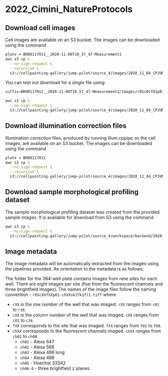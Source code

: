 # 2022_Cimini_NatureProtocols

## Download cell images

Cell images are available on an S3 bucket.
The images can be downloaded using the command

```bash
plate = BR00117011__2020-11-08T19_57_47-Measurement1
aws s3 cp \
  --no-sign-request \
  --recursive \
  s3://cellpainting-gallery/jump-pilot/source_4/images/2020_11_04_CPJUMP1/images/${plate} .
```

You can test out download for a single file using:

```bash
suffix=BR00117011__2020-11-08T19_57_47-Measurement1/Images/r01c01f01p01-ch1sk1fk1fl1.tiff

aws s3 cp \
  --no-sign-request \
  s3://cellpainting-gallery/jump-pilot/source_4/images/2020_11_04_CPJUMP1/images/${suffix} .
```

## Download illumination correction files

Illumination correction files, produced by running illum.cppipe on the cell images, are available on an S3 bucket.
The images can be downloaded using the command

```bash
plate = BR00117011
aws s3 cp \
  --no-sign-request \
  --recursive \
  s3://cellpainting-gallery/jump-pilot/source_4/images/2020_11_04_CPJUMP1/illum/${plate} .
```

## Download sample morphological profiling dataset

The sample morphological profiling dataset was created from the provided sample images.
It is available for download from S3 using the command

```bash
aws s3 cp \
  --no-sign-request \
  s3://cellpainting-gallery/jump-pilot/source_4/workspace/backend/2020_11_04_CPJUMP1/BR00117011/BR00117011.csv .
```


## Image metadata

The image metadata will be automatically extracted from the images using the pipelines provided.
An orientation to the metadata is as follows:

The folder for the 384-well plate contains images from nine sites for each well.
There are eight images per site (five from the fluorescent channels and three brightfield images).
The names of the image files follow the naming convention - `rXXcXXfXXp01-chXXsk1fk1fl1.tiff` where
- `rXX` is the row number of the well that was imaged. `rXX` ranges from `r01` to `r16`.
- `cXX` is the column number of the well that was imaged. `cXX` ranges from `c01` to `c24`.
- `fXX` corresponds to the site that was imaged. `fXX` ranges from `f01` to `f09`.
- `chXX` corresponds to the fluorescent channels imaged. `chXX` ranges from `ch01` to `ch08`.
    - `ch01` - Alexa 647
    - `ch02` - Alexa 568
    - `ch03` - Alexa 488 long
    - `ch04` - Alexa 488
    - `ch05` - Hoechst 33342
    - `ch06-8` - three brightfield z planes.
